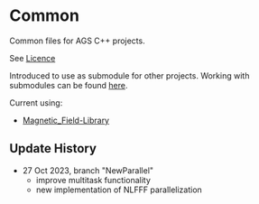 # Common
Common files for AGS C++ projects.

See [Licence](https://github.com/Alexey-Stupishin/Common/blob/master/LICENCE.md)

Introduced to use as submodule for other projects. Working with submodules can be found [here](https://git-scm.com/book/en/v2/Git-Tools-Submodules).

Current using:
* [Magnetic_Field-Library](https://github.com/Alexey-Stupishin/Magnetic-Field_Library)

## Update History
* 27 Oct 2023, branch "NewParallel"
	* improve multitask functionality
	* new implementation of NLFFF parallelization 
